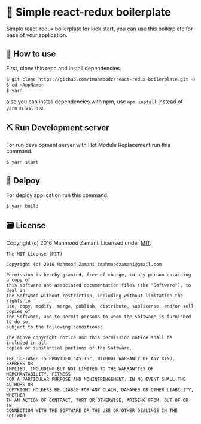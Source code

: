 # 👾 Simple react-redux boilerplate

Simple react-redux boilerplate for kick start, you can use this boilerplate for base of your application.


## 🤘 How to use

First, clone this repo and install dependencies.

```bash
$ git clone https://github.com/imahmoodz/react-redux-boilerplate.git <AppName>
$ cd <AppName>
$ yarn
```
also you can install dependencies with npm, use `npm install` instead of `yarn` in last line.

## ⛏ Run Development server

For run development server with Hot Module Replacement run this command.

```bash
$ yarn start
```

## 🎉 Delpoy

For deploy application run this command.

```bash
$ yarn build
```

## 🗃 License
Copyright (c) 2016 Mahmood Zamani. Licensed under [MIT](http://imahmoodz.mit-license.org/).

```
The MIT License (MIT)

Copyright (c) 2016 Mahmood Zamani imahmoodzamani@gmail.com

Permission is hereby granted, free of charge, to any person obtaining a copy of
this software and associated documentation files (the "Software"), to deal in
the Software without restriction, including without limitation the rights to
use, copy, modify, merge, publish, distribute, sublicense, and/or sell copies of
the Software, and to permit persons to whom the Software is furnished to do so,
subject to the following conditions:

The above copyright notice and this permission notice shall be included in all
copies or substantial portions of the Software.

THE SOFTWARE IS PROVIDED "AS IS", WITHOUT WARRANTY OF ANY KIND, EXPRESS OR
IMPLIED, INCLUDING BUT NOT LIMITED TO THE WARRANTIES OF MERCHANTABILITY, FITNESS
FOR A PARTICULAR PURPOSE AND NONINFRINGEMENT. IN NO EVENT SHALL THE AUTHORS OR
COPYRIGHT HOLDERS BE LIABLE FOR ANY CLAIM, DAMAGES OR OTHER LIABILITY, WHETHER
IN AN ACTION OF CONTRACT, TORT OR OTHERWISE, ARISING FROM, OUT OF OR IN
CONNECTION WITH THE SOFTWARE OR THE USE OR OTHER DEALINGS IN THE SOFTWARE.
```